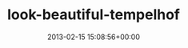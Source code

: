 ---
title:		"look-beautiful-tempelhof"
type:		"photos"
mediatype:		"upload"
location:		"TBC"
date:		"2013-02-15 15:08:56+00:00"
album:		"city"
filename:		"look-beautiful-tempelhof.md"
series:		""
cl_public_id:		"city/look-beautiful-tempelhof"
cl_version:		1497000456
format:		"tiff"
bytes:		7387832
width:		2174
height:		1440
colours:
- "#F9F9F8"
- "#C1C2B7"
- "#E5E7EF"
- "#E0E7EA"
- "#C9D0C9"
- "#929380"
- "#787A89"
- "#7D898E"
- "#8D8779"
- "#810526"
- "#818D83"
- "#36333A"
- "#320210"
- "#212038"
- "#302D29"
- "#52577C"
- "#C91539"
- "#090522"
- "#57457D"
- "#313937"
- "#E05E69"
- "#E49B02"
exposure_mode:		"Auto"
program:		"Aperture-priority AE"
aperture:		"6.3"
focal_length:		"35.0 mm"
iso:		"200"
shutter_speed:		"1/60"
metering:		"Center-weighted average"
flash:		"Off, Did not fire"
white_balance:		"As Shot"
colour_temp:		"5000"
has_crop:		"true"
orientation:		"Horizontal (normal)"
camera_model:		"NIKON D7000"
lens_info:		"35mm f/1.8"
artist:		"Matt Finucane"
x_resolution:		"300"
y_resolution:		"300"
---